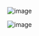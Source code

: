 ![image](https://github.com/user-attachments/assets/0253e5cf-1e27-4567-8b4c-b00f70f6d98c)

![image](https://github.com/user-attachments/assets/5c2fa709-edd1-42d3-9594-8ad092aa2d9d)

